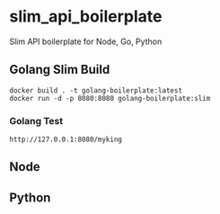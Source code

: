 # slim_api_boilerplate
Slim API boilerplate for Node, Go, Python

## Golang Slim Build
```
docker build . -t golang-boilerplate:latest
docker run -d -p 8080:8080 golang-boilerplate:slim
```

### Golang Test
`http://127.0.0.1:8080/myking`

## Node
## Python